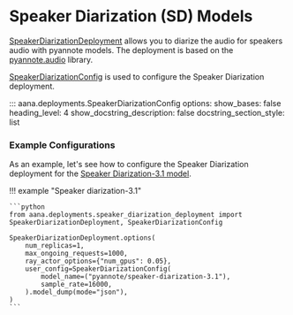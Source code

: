 # Speaker Diarization (SD) Models

[SpeakerDiarizationDeployment](./../../reference/deployments.md#aana.deployments.SpeakerDiarizationDeployment) allows you to diarize the audio for speakers audio with pyannote models. The deployment is based on the [pyannote.audio](https://github.com/pyannote/pyannote-audio) library.

[SpeakerDiarizationConfig](./../../reference/deployments.md#aana.deployments.SpeakerDiarizationConfig) is used to configure the Speaker Diarization deployment.

::: aana.deployments.SpeakerDiarizationConfig
    options:
        show_bases: false
        heading_level: 4
        show_docstring_description: false
        docstring_section_style: list

### Example Configurations

As an example, let's see how to configure the Speaker Diarization deployment for the [Speaker Diarization-3.1 model](https://huggingface.co/pyannote/speaker-diarization-3.1).


!!! example "Speaker diarization-3.1"
    
    ```python
    from aana.deployments.speaker_diarization_deployment import SpeakerDiarizationDeployment, SpeakerDiarizationConfig

    SpeakerDiarizationDeployment.options(
        num_replicas=1,
        max_ongoing_requests=1000,
        ray_actor_options={"num_gpus": 0.05},
        user_config=SpeakerDiarizationConfig(
            model_name=("pyannote/speaker-diarization-3.1"),
            sample_rate=16000,
        ).model_dump(mode="json"),
    )
    ```